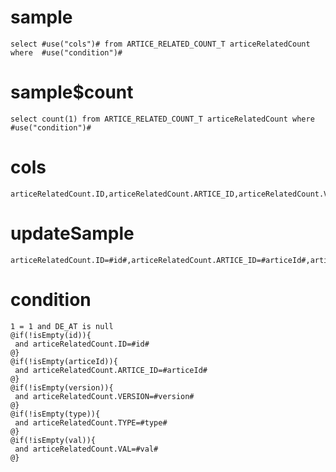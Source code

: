 sample
===

	select #use("cols")# from ARTICE_RELATED_COUNT_T articeRelatedCount where  #use("condition")#

sample$count
===
    select count(1) from ARTICE_RELATED_COUNT_T articeRelatedCount where #use("condition")#

cols
===
	articeRelatedCount.ID,articeRelatedCount.ARTICE_ID,articeRelatedCount.VERSION,articeRelatedCount.TYPE,articeRelatedCount.VAL

updateSample
===

	articeRelatedCount.ID=#id#,articeRelatedCount.ARTICE_ID=#articeId#,articeRelatedCount.VERSION=#version#,articeRelatedCount.TYPE=#type#,articeRelatedCount.VAL=#val#

condition
===

	1 = 1 and DE_AT is null
	@if(!isEmpty(id)){
	 and articeRelatedCount.ID=#id#
	@}
	@if(!isEmpty(articeId)){
	 and articeRelatedCount.ARTICE_ID=#articeId#
	@}
	@if(!isEmpty(version)){
	 and articeRelatedCount.VERSION=#version#
	@}
	@if(!isEmpty(type)){
	 and articeRelatedCount.TYPE=#type#
	@}
	@if(!isEmpty(val)){
	 and articeRelatedCount.VAL=#val#
	@}




